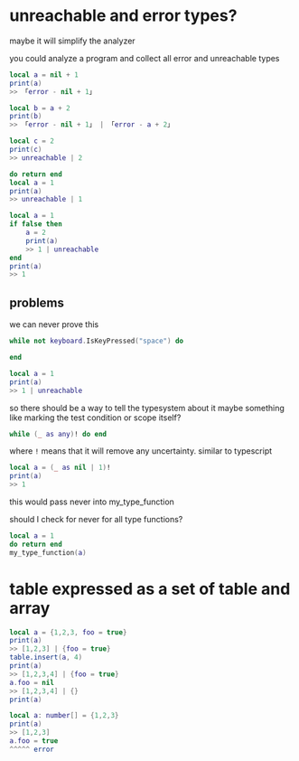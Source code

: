 # unreachable and error types?

maybe it will simplify the analyzer

you could analyze a program and collect all error and unreachable types

```lua
local a = nil + 1
print(a)
>> 「error - nil + 1」

local b = a + 2
print(b)
>> 「error - nil + 1」 | 「error - a + 2」

local c = 2
print(c)
>> unreachable | 2
```

```lua
do return end
local a = 1
print(a)
>> unreachable | 1
```

```lua
local a = 1
if false then
    a = 2
    print(a)
    >> 1 | unreachable
end
print(a)
>> 1
```

## problems

we can never prove this

```lua
while not keyboard.IsKeyPressed("space") do 

end

local a = 1
print(a)
>> 1 | unreachable
```

so there should be a way to tell the typesystem about it
maybe something like marking the test condition or scope itself?

```lua
while (_ as any)! do end
```

where `!` means that it will remove any uncertainty. similar to typescript

```lua
local a = (_ as nil | 1)!
print(a)
>> 1
```

this would pass never into my_type_function

should I check for never for all type functions?
```lua
local a = 1
do return end
my_type_function(a)
```

# table expressed as a set of table and array
```lua
local a = {1,2,3, foo = true}
print(a)
>> [1,2,3] | {foo = true}
table.insert(a, 4)
print(a)
>> [1,2,3,4] | {foo = true}
a.foo = nil
>> [1,2,3,4] | {}
print(a)
```

```lua
local a: number[] = {1,2,3}
print(a)
>> [1,2,3]
a.foo = true
^^^^^ error
```